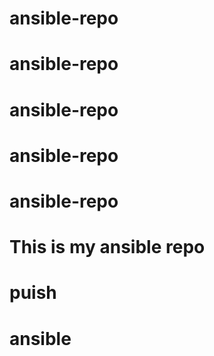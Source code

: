 # ansible-repo
# ansible-repo
# ansible-repo
# ansible-repo
# ansible-repo

# This is my ansible repo
# puish
# ansible
